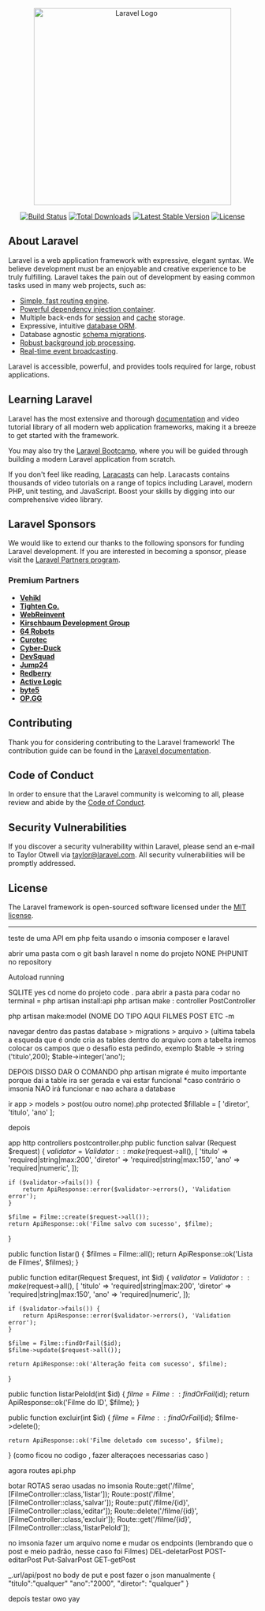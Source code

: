 <p align="center"><a href="https://laravel.com" target="_blank"><img src="https://raw.githubusercontent.com/laravel/art/master/logo-lockup/5%20SVG/2%20CMYK/1%20Full%20Color/laravel-logolockup-cmyk-red.svg" width="400" alt="Laravel Logo"></a></p>

<p align="center">
<a href="https://github.com/laravel/framework/actions"><img src="https://github.com/laravel/framework/workflows/tests/badge.svg" alt="Build Status"></a>
<a href="https://packagist.org/packages/laravel/framework"><img src="https://img.shields.io/packagist/dt/laravel/framework" alt="Total Downloads"></a>
<a href="https://packagist.org/packages/laravel/framework"><img src="https://img.shields.io/packagist/v/laravel/framework" alt="Latest Stable Version"></a>
<a href="https://packagist.org/packages/laravel/framework"><img src="https://img.shields.io/packagist/l/laravel/framework" alt="License"></a>
</p>

## About Laravel

Laravel is a web application framework with expressive, elegant syntax. We believe development must be an enjoyable and creative experience to be truly fulfilling. Laravel takes the pain out of development by easing common tasks used in many web projects, such as:

- [Simple, fast routing engine](https://laravel.com/docs/routing).
- [Powerful dependency injection container](https://laravel.com/docs/container).
- Multiple back-ends for [session](https://laravel.com/docs/session) and [cache](https://laravel.com/docs/cache) storage.
- Expressive, intuitive [database ORM](https://laravel.com/docs/eloquent).
- Database agnostic [schema migrations](https://laravel.com/docs/migrations).
- [Robust background job processing](https://laravel.com/docs/queues).
- [Real-time event broadcasting](https://laravel.com/docs/broadcasting).

Laravel is accessible, powerful, and provides tools required for large, robust applications.

## Learning Laravel

Laravel has the most extensive and thorough [documentation](https://laravel.com/docs) and video tutorial library of all modern web application frameworks, making it a breeze to get started with the framework.

You may also try the [Laravel Bootcamp](https://bootcamp.laravel.com), where you will be guided through building a modern Laravel application from scratch.

If you don't feel like reading, [Laracasts](https://laracasts.com) can help. Laracasts contains thousands of video tutorials on a range of topics including Laravel, modern PHP, unit testing, and JavaScript. Boost your skills by digging into our comprehensive video library.

## Laravel Sponsors

We would like to extend our thanks to the following sponsors for funding Laravel development. If you are interested in becoming a sponsor, please visit the [Laravel Partners program](https://partners.laravel.com).

### Premium Partners

- **[Vehikl](https://vehikl.com/)**
- **[Tighten Co.](https://tighten.co)**
- **[WebReinvent](https://webreinvent.com/)**
- **[Kirschbaum Development Group](https://kirschbaumdevelopment.com)**
- **[64 Robots](https://64robots.com)**
- **[Curotec](https://www.curotec.com/services/technologies/laravel/)**
- **[Cyber-Duck](https://cyber-duck.co.uk)**
- **[DevSquad](https://devsquad.com/hire-laravel-developers)**
- **[Jump24](https://jump24.co.uk)**
- **[Redberry](https://redberry.international/laravel/)**
- **[Active Logic](https://activelogic.com)**
- **[byte5](https://byte5.de)**
- **[OP.GG](https://op.gg)**

## Contributing

Thank you for considering contributing to the Laravel framework! The contribution guide can be found in the [Laravel documentation](https://laravel.com/docs/contributions).

## Code of Conduct

In order to ensure that the Laravel community is welcoming to all, please review and abide by the [Code of Conduct](https://laravel.com/docs/contributions#code-of-conduct).

## Security Vulnerabilities

If you discover a security vulnerability within Laravel, please send an e-mail to Taylor Otwell via [taylor@laravel.com](mailto:taylor@laravel.com). All security vulnerabilities will be promptly addressed.

## License

The Laravel framework is open-sourced software licensed under the [MIT license](https://opensource.org/licenses/MIT).



__________
teste de uma API em php feita usando o imsonia composer e laravel

abrir uma pasta com o git bash laravel n nome do projeto NONE PHPUNIT no repository

Autoload running

SQLITE yes cd nome do projeto code . para abrir a pasta para codar no terminal = php artisan install:api php artisan make : controller PostController

php artisan make:model (NOME DO TIPO AQUI FILMES POST ETC -m

navegar dentro das pastas database > migrations > arquivo > (ultima tabela a esqueda que é onde cria as tables dentro do arquivo com a tabelta iremos colocar os campos que o desafio esta pedindo, exemplo $table -> string ('titulo',200); $table->integer('ano');

DEPOIS DISSO DAR O COMANDO php artisan migrate é muito importante porque dai a table ira ser gerada e vai estar funcional *caso contrário o imsonia NAO irá funcionar e nao achara a database

ir app > models > post(ou outro nome).php protected $fillable = [ 'diretor', 'titulo', 'ano' ];

depois

app http controllers postcontroller.php public function salvar (Request $request) { $validator = Validator::make($request->all(), [ 'titulo' => 'required|string|max:200', 'diretor' => 'required|string|max:150', 'ano' => 'required|numeric', ]);

    if ($validator->fails()) {
        return ApiResponse::error($validator->errors(), 'Validation error');
    }

    $filme = Filme::create($request->all());
    return ApiResponse::ok('Filme salvo com sucesso', $filme);
}

public function listar()
{
    $filmes = Filme::all();
    return ApiResponse::ok('Lista de Filmes', $filmes);
}

public function editar(Request $request, int $id)
{
    $validator = Validator::make($request->all(), [
        'titulo' => 'required|string|max:200',
        'diretor' => 'required|string|max:150',
        'ano' => 'required|numeric',
    ]);

    if ($validator->fails()) {
        return ApiResponse::error($validator->errors(), 'Validation error');
    }

    $filme = Filme::findOrFail($id);
    $filme->update($request->all());

    return ApiResponse::ok('Alteração feita com sucesso', $filme);
}

public function listarPeloId(int $id)
{
    $filme = Filme::findOrFail($id);
    return ApiResponse::ok('Filme do ID', $filme);
}

public function excluir(int $id)
{
    $filme = Filme::findOrFail($id);
    $filme->delete();

    return ApiResponse::ok('Filme deletado com sucesso', $filme);
}
(como ficou no codigo , fazer alteraçoes necessarias caso )

agora routes api.php

botar ROTAS serao usadas no imsonia Route::get('/filme', [FilmeController::class,'listar']); Route::post('/filme', [FilmeController::class,'salvar']); Route::put('/filme/{id}', [FilmeController::class,'editar']); Route::delete('/filme/{id}', [FilmeController::class,'excluir']); Route::get('/filme/{id}', [FilmeController::class,'listarPeloId']);

no imsonia fazer um arquivo nome e mudar os endpoints (lembrando que o post e meio padrão, nesse caso foi Filmes) DEL-deletarPost POST-editarPost Put-SalvarPost GET-getPost

_.url/api/post no body de put e post fazer o json manualmente { "titulo":"qualquer" "ano":"2000", "diretor": "qualquer" }

depois testar owo yay